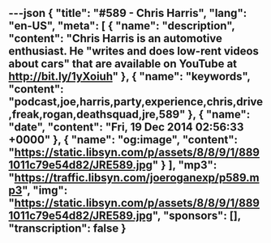 ---json
{
  "title": "#589 - Chris Harris",
  "lang": "en-US",
  "meta": [
    {
      "name": "description",
      "content": "Chris Harris is an automotive enthusiast. He \"writes and does low-rent videos about cars\" that are available on YouTube at http://bit.ly/1yXoiuh"
    },
    {
      "name": "keywords",
      "content": "podcast,joe,harris,party,experience,chris,drive,freak,rogan,deathsquad,jre,589"
    },
    {
      "name": "date",
      "content": "Fri, 19 Dec 2014 02:56:33 +0000"
    },
    {
      "name": "og:image",
      "content": "https://static.libsyn.com/p/assets/8/8/9/1/8891011c79e54d82/JRE589.jpg"
    }
  ],
  "mp3": "https://traffic.libsyn.com/joeroganexp/p589.mp3",
  "img": "https://static.libsyn.com/p/assets/8/8/9/1/8891011c79e54d82/JRE589.jpg",
  "sponsors": [],
  "transcription": false
}
---
<episode-header />

<timemark seconds="0" />

<transcribe-call-to-action />

<episode-footer />